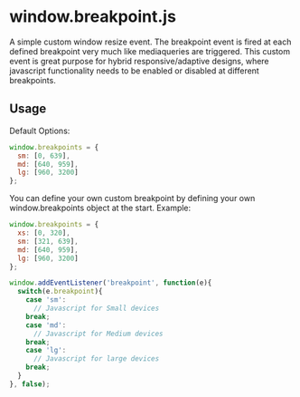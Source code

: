 window.breakpoint.js
====================

A simple custom window resize event. The breakpoint event is fired at each defined breakpoint very much like mediaqueries are triggered. This custom event is great purpose for hybrid responsive/adaptive designs, where javascript functionality needs to be enabled or disabled at different breakpoints.


Usage
-----
Default Options:

```JavaScript
window.breakpoints = {
  sm: [0, 639],
  md: [640, 959],
  lg: [960, 3200]
};

```
You can define your own custom breakpoint by defining your own window.breakpoints object at the start. Example:
```JavaScript
window.breakpoints = {
  xs: [0, 320],
  sm: [321, 639],
  md: [640, 959],
  lg: [960, 3200]
};

```

```Javascript
window.addEventListener('breakpoint', function(e){
  switch(e.breakpoint){
    case 'sm':
      // Javascript for Small devices
    break;
    case 'md':
      // Javascript for Medium devices
    break;
    case 'lg':
      // Javascript for large devices
    break;
  }
}, false);
```
